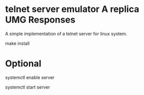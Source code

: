 telnet server emulator
A replica UMG Responses
======

A simple implementation of a telnet server for linux system.


make install

# Optional
systemctl enable server

systemctl start server

